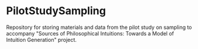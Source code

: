 # PilotStudySampling
Repository for storing materials and data from the pilot study on sampling to accompany "Sources of Philosophical Intuitions: Towards a Model of Intuition Generation" project.
